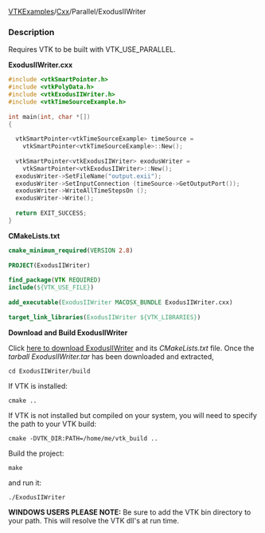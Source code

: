 [VTKExamples](/home/)/[Cxx](/Cxx)/Parallel/ExodusIIWriter

### Description
Requires VTK to be built with VTK_USE_PARALLEL.

**ExodusIIWriter.cxx**
```c++
#include <vtkSmartPointer.h>
#include <vtkPolyData.h>
#include <vtkExodusIIWriter.h>
#include <vtkTimeSourceExample.h>
 
int main(int, char *[])
{
             
  vtkSmartPointer<vtkTimeSourceExample> timeSource = 
    vtkSmartPointer<vtkTimeSourceExample>::New();
               
  vtkSmartPointer<vtkExodusIIWriter> exodusWriter = 
    vtkSmartPointer<vtkExodusIIWriter>::New();
  exodusWriter->SetFileName("output.exii");
  exodusWriter->SetInputConnection (timeSource->GetOutputPort());
  exodusWriter->WriteAllTimeStepsOn ();
  exodusWriter->Write();
                       
  return EXIT_SUCCESS;
}
```
**CMakeLists.txt**
```cmake
cmake_minimum_required(VERSION 2.8)
 
PROJECT(ExodusIIWriter)
 
find_package(VTK REQUIRED)
include(${VTK_USE_FILE})
 
add_executable(ExodusIIWriter MACOSX_BUNDLE ExodusIIWriter.cxx)
 
target_link_libraries(ExodusIIWriter ${VTK_LIBRARIES})
```

**Download and Build ExodusIIWriter**

Click [here to download ExodusIIWriter](https://github.com/lorensen/VTKWikiExamplesTarballs/raw/master/ExodusIIWriter.tar) and its *CMakeLists.txt* file.
Once the *tarball ExodusIIWriter.tar* has been downloaded and extracted,
```
cd ExodusIIWriter/build 
```
If VTK is installed:
```
cmake ..
```
If VTK is not installed but compiled on your system, you will need to specify the path to your VTK build:
```
cmake -DVTK_DIR:PATH=/home/me/vtk_build ..
```
Build the project:
```
make
```
and run it:
```
./ExodusIIWriter
```
**WINDOWS USERS PLEASE NOTE:** Be sure to add the VTK bin directory to your path. This will resolve the VTK dll's at run time.

